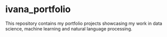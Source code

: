 # ivana_portfolio
This repository contains my portfolio projects showcasing my work in data science, machine learning and natural language processing.
